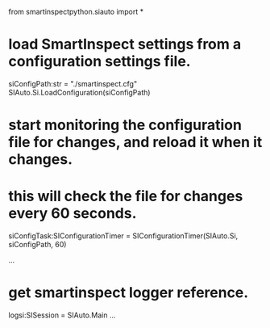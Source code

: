from smartinspectpython.siauto import *

# load SmartInspect settings from a configuration settings file.
siConfigPath:str = "./smartinspect.cfg"
SIAuto.Si.LoadConfiguration(siConfigPath)

# start monitoring the configuration file for changes, and reload it when it changes.
# this will check the file for changes every 60 seconds.
siConfigTask:SIConfigurationTimer = SIConfigurationTimer(SIAuto.Si, siConfigPath, 60)

...
# get smartinspect logger reference.
logsi:SISession = SIAuto.Main
...